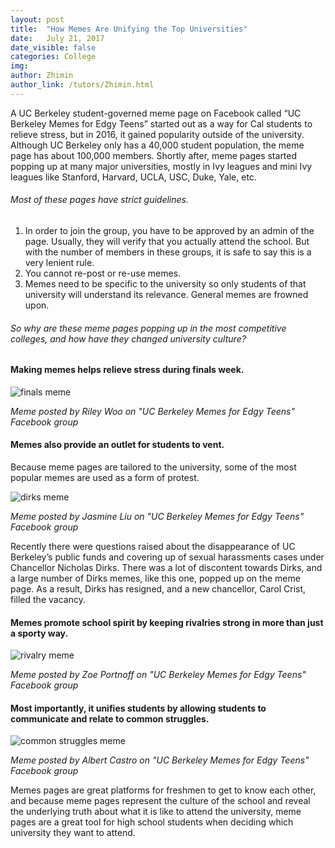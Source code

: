 ```yaml
---
layout: post
title:  "How Memes Are Unifying the Top Universities"
date:   July 21, 2017
date_visible: false
categories: College
img:
author: Zhimin
author_link: /tutors/Zhimin.html
---
```


A UC Berkeley student-governed meme page on Facebook called “UC Berkeley Memes for Edgy Teens” started out as a way for Cal students to relieve stress, but in 2016, it gained popularity outside of the university. Although UC Berkeley only has a 40,000 student population, the meme page has about 100,000 members. Shortly after, meme pages started popping up at many major universities, mostly in Ivy leagues and mini Ivy leagues like Stanford, Harvard, UCLA, USC, Duke, Yale, etc.

###### Most of these pages have strict guidelines.

1)	In order to join the group, you have to be approved by an admin of the page. Usually, they will verify that you actually attend the school. But with the number of members in these groups, it is safe to say this is a very lenient rule.
2)	You cannot re-post or re-use memes.
3)	Memes need to be specific to the university so only students of that university will understand its relevance. General memes are frowned upon.

###### So why are these meme pages popping up in the most competitive colleges, and how have they changed university culture?

#### Making memes helps relieve stress during finals week.

![finals meme]({{site.url}}/img/midterm_score_meme.jpg)

*Meme posted by Riley Woo on "UC Berkeley Memes for Edgy Teens" Facebook group*

#### Memes also provide an outlet for students to vent.
Because meme pages are tailored to the university, some of the most popular memes are used as a form of protest.

![dirks meme]({{site.url}}/img/dirks_meme.jpg)

*Meme posted by Jasmine Liu on "UC Berkeley Memes for Edgy Teens" Facebook group*

Recently there were questions raised about the disappearance of UC Berkeley’s public funds and covering up of sexual harassments cases under Chancellor Nicholas Dirks. There was a lot of discontent towards Dirks, and a large number of Dirks memes, like this one, popped up on the meme page. As a result, Dirks has resigned, and a new chancellor, Carol Crist, filled the vacancy.

####	Memes promote school spirit by keeping rivalries strong in more than just a sporty way.

![rivalry meme]({{site.url}}/img/cal_stanford_meme.jpg)

*Meme posted by Zoe Portnoff on "UC Berkeley Memes for Edgy Teens" Facebook group*

#### Most importantly, it unifies students by allowing students to communicate and relate to common struggles.

![common struggles meme]({{site.url}}/img/formatting_meme.jpg)

*Meme posted by Albert Castro on "UC Berkeley Memes for Edgy Teens" Facebook group*

Memes pages are great platforms for freshmen to get to know each other, and because meme pages represent the culture of the school and reveal the underlying truth about what it is like to attend the university, meme pages are a great tool for high school students when deciding which university they want to attend.
